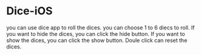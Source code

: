 # Dice-iOS
you can use dice app to roll the dices. you can choose 1 to 6 diecs to roll.
If you want to hide the dices, you can click the hide button.
If you want to show the dices, you can click the show button.
Doule click can reset the dices.
